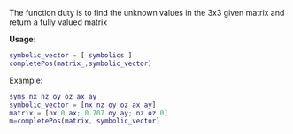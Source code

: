 The function duty is to find the unknown values in the 3x3 given matrix
and return a fully valued matrix

**Usage:**
```matlab
symbolic_vector = [ symbolics ]
completePos(matrix_,symbolic_vector)
```

Example:
```matlab
syms nx nz oy oz ax ay
symbolic_vector = [nx nz oy oz ax ay]
matrix = [nx 0 ax; 0.707 oy ay; nz oz 0]
m=completePos(matrix, symbolic_vector)
```
